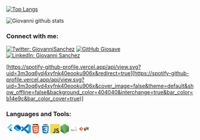 [![Top Langs](https://github-readme-stats.vercel.app/api/top-langs/?username=giosave&theme=buefy&layout=compact)](https://github.com/giosave/github-readme-stats)

![Giovanni github stats](https://github-readme-stats.vercel.app/api?username=giosave&count_private=true&show_icons=true&theme=buefy)

### Connect with me:
[![Twitter: GiovanniSanchez](https://img.shields.io/twitter/follow/GiovanniSanchez?style=social)](https://twitter.com/giovannisave98)
[![GitHub Giosave](https://img.shields.io/github/followers/giosave?label=follow&style=social)](https://github.com/giosave)
[![LinkedIn: Giovanni Sanchez](https://img.shields.io/badge/GiovanniSanchez-blue?style=flat-square&logo=Linkedin&logoColor=white&link=https://www.linkedin.com/in/giosave/)](https://www.linkedin.com/in/giosave/)
</br>

[https://spotify-github-profile.vercel.app/api/view.svg?uid=3m3oq6yd4xyfnk40eooku906x&redirect=true][https://spotify-github-profile.vercel.app/api/view.svg?uid=3m3oq6yd4xyfnk40eooku906x&cover_image=false&theme=default&show_offline=false&background_color=404040&interchange=true&bar_color=b14e9c&bar_color_cover=true)]
### Languages and Tools:
<img align="left" height="20" src="https://raw.githubusercontent.com/github/explore/80688e429a7d4ef2fca1e82350fe8e3517d3494d/topics/flutter/flutter.png">
<img align="left" height="20" src="https://raw.githubusercontent.com/github/explore/80688e429a7d4ef2fca1e82350fe8e3517d3494d/topics/dart/dart.png">
<img align="left" alt="Visual Studio Code" width="26px" src="https://raw.githubusercontent.com/github/explore/80688e429a7d4ef2fca1e82350fe8e3517d3494d/topics/visual-studio-code/visual-studio-code.png" />
<img align="left" alt="HTML5" width="26px" src="https://raw.githubusercontent.com/github/explore/80688e429a7d4ef2fca1e82350fe8e3517d3494d/topics/html/html.png" />
<img align="left" alt="CSS3" width="26px" src="https://raw.githubusercontent.com/github/explore/80688e429a7d4ef2fca1e82350fe8e3517d3494d/topics/css/css.png" />
<img align="left" alt="JavaScript" width="26px" src="https://raw.githubusercontent.com/github/explore/80688e429a7d4ef2fca1e82350fe8e3517d3494d/topics/javascript/javascript.png" />
<img align="left" alt="Node.js" width="26px" src="https://raw.githubusercontent.com/github/explore/80688e429a7d4ef2fca1e82350fe8e3517d3494d/topics/nodejs/nodejs.png" />
<img align="left" alt="MySQL" width="26px" src="https://raw.githubusercontent.com/github/explore/80688e429a7d4ef2fca1e82350fe8e3517d3494d/topics/mysql/mysql.png" />
<img align="left" alt="Git" width="26px" src="https://raw.githubusercontent.com/github/explore/80688e429a7d4ef2fca1e82350fe8e3517d3494d/topics/git/git.png" />
<!--
**giosave/giosave** is a ✨ _special_ ✨ repository because its `README.md` (this file) appears on your GitHub profile.

Here are some ideas to get you started:

- 🔭 I’m currently working on ...
- 🌱 I’m currently learning ...
- 👯 I’m looking to collaborate on ...
- 🤔 I’m looking for help with ...
- 💬 Ask me about ...
- 📫 How to reach me: ...
- 😄 Pronouns: ...
- ⚡ Fun fact: ...
-->

